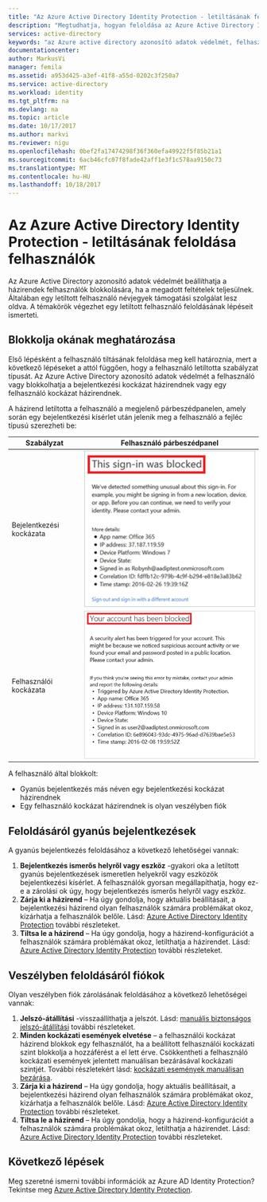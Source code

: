 ```yaml
---
title: "Az Azure Active Directory Identity Protection - letiltásának feloldása felhasználók |} Microsoft Docs"
description: "Megtudhatja, hogyan feloldása az Azure Active Directory Identity Protection-házirend által blokkolt felhasználóknak."
services: active-directory
keywords: "az Azure active directory azonosító adatok védelmét, felhasználó tiltásának feloldása"
documentationcenter: 
author: MarkusVi
manager: femila
ms.assetid: a953d425-a3ef-41f8-a55d-0202c3f250a7
ms.service: active-directory
ms.workload: identity
ms.tgt_pltfrm: na
ms.devlang: na
ms.topic: article
ms.date: 10/17/2017
ms.author: markvi
ms.reviewer: nigu
ms.openlocfilehash: 0bef2fa17474298f36f360efa49922f5f85b21a1
ms.sourcegitcommit: 6acb46cfc07f8fade42aff1e3f1c578aa9150c73
ms.translationtype: MT
ms.contentlocale: hu-HU
ms.lasthandoff: 10/18/2017
---
```

# <a name="azure-active-directory-identity-protection---how-to-unblock-users"></a>Az Azure Active Directory Identity Protection - letiltásának feloldása felhasználók
Az Azure Active Directory azonosító adatok védelmét beállíthatja a házirendek felhasználók blokkolására, ha a megadott feltételek teljesülnek. Általában egy letiltott felhasználó névjegyek támogatási szolgálat lesz oldva. A témakörök végezhet egy letiltott felhasználó feloldásának lépéseit ismerteti.

## <a name="determine-the-reason-for-blocking"></a>Blokkolja okának meghatározása
Első lépésként a felhasználó tiltásának feloldása meg kell határoznia, mert a következő lépéseket a attól függően, hogy a felhasználó letiltotta szabályzat típusát.
Az Azure Active Directory azonosító adatok védelmét a felhasználó vagy blokkolhatja a bejelentkezési kockázat házirendnek vagy egy felhasználó kockázat házirendnek.

A házirend letiltotta a felhasználó a megjelenő párbeszédpanelen, amely során egy bejelentkezési kísérlet után jelenik meg a felhasználó a fejléc típusú szerezheti be:

| Szabályzat | Felhasználó párbeszédpanel |
| --- | --- |
| Bejelentkezési kockázata |![Letiltott bejelentkezés](./media/active-directory-identityprotection-unblock-howto/02.png) |
| Felhasználói kockázata |![Letiltott fiók](./media/active-directory-identityprotection-unblock-howto/104.png) |

A felhasználó által blokkolt:

* Gyanús bejelentkezés más néven egy bejelentkezési kockázat házirendnek
* Egy felhasználó kockázat házirendnek is olyan veszélyben fiók

## <a name="unblocking-suspicious-sign-ins"></a>Feloldásáról gyanús bejelentkezések
A gyanús bejelentkezés feloldásához a következő lehetőségei vannak:

1. **Bejelentkezés ismerős helyről vagy eszköz** -gyakori oka a letiltott gyanús bejelentkezések ismeretlen helyekről vagy eszközök bejelentkezési kísérlet. A felhasználók gyorsan megállapíthatja, hogy ez-e a zárolási ok úgy, hogy bejelentkezés ismerős helyről vagy eszköz.
2. **Zárja ki a házirend** – Ha úgy gondolja, hogy aktuális beállításait, a bejelentkezési házirend olyan felhasználók számára problémákat okoz, kizárhatja a felhasználók belőle. Lásd: [Azure Active Directory Identity Protection](active-directory-identityprotection.md) további részleteket.
3. **Tiltsa le a házirend** – Ha úgy gondolja, hogy a házirend-konfigurációt a felhasználók számára problémákat okoz, letilthatja a házirendet. Lásd: [Azure Active Directory Identity Protection](active-directory-identityprotection.md) további részleteket.

## <a name="unblocking-accounts-at-risk"></a>Veszélyben feloldásáról fiókok
Olyan veszélyben fiók zárolásának feloldásához a következő lehetőségei vannak:

1. **Jelszó-átállítási** -visszaállíthatja a jelszót. Lásd: [manuális biztonságos jelszó-átállítási](active-directory-identityprotection.md#manual-secure-password-reset) további részleteket.
2. **Minden kockázati események elvetése** – a felhasználói kockázat házirend blokkok egy felhasználót, ha a beállított felhasználói kockázati szint blokkolja a hozzáférést a el lett érve. Csökkentheti a felhasználó kockázati események jelentett manuálisan bezárásával kockázati szintjét. További részletekért lásd: [kockázati események manuálisan bezárása](active-directory-identityprotection.md#closing-risk-events-manually).
3. **Zárja ki a házirend** – Ha úgy gondolja, hogy aktuális beállításait, a bejelentkezési házirend olyan felhasználók számára problémákat okoz, kizárhatja a felhasználók belőle. Lásd: [Azure Active Directory Identity Protection](active-directory-identityprotection.md) további részleteket.
4. **Tiltsa le a házirend** – Ha úgy gondolja, hogy a házirend-konfigurációt a felhasználók számára problémákat okoz, letilthatja a házirendet. Lásd: [Azure Active Directory Identity Protection](active-directory-identityprotection.md) további részleteket.

## <a name="next-steps"></a>Következő lépések
 Meg szeretné ismerni további információk az Azure AD Identity Protection? Tekintse meg [Azure Active Directory Identity Protection](active-directory-identityprotection.md).
